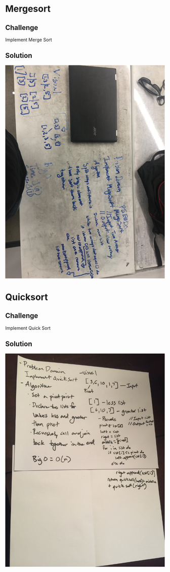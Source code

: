 # Mergesort

## Challenge
Implement Merge Sort

## Solution
![](../assets/mergesort.JPG)

# Quicksort

## Challenge
Implement Quick Sort

## Solution
![](../assets/quicksort.JPG)